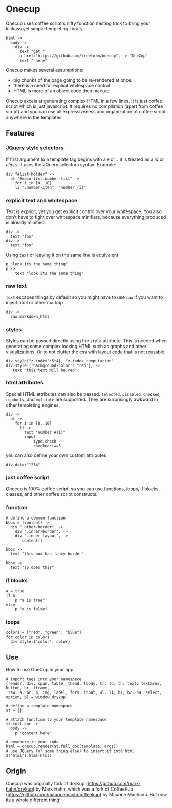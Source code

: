 # Onecup #

Onecup uses coffee script's nifty function nesting trick to bring your kickass yet simple templeting library.

```
html ->
  body ->
    div ->
      text "get "
      a href:"https://github.com/treeform/onecup", -> "OneCup"
      text " here"
```

Onecup makes several assumptions:

 + big chunks of the page going to be re-rendered at once.
 + there is a need for explicit whitespace control
 + HTML is more of an object code then markup

Onecup excels at generating complex HTML in a few lines. It is just coffee script which is just javascript. It requires no compilation (apart from coffee script) and you can use all expressiveness and organization of coffee script anywhere in the templates.

## Features ##

### JQuery style selectors ###
If first argument to a template tag begins with a `#` or `.` it is treated as a *id* or *class*. It uses the JQuery selectors syntax. Example:

```
div "#list-holder" ->
  ol "#main-list.number-list" ->
    for i in [0..10]
    li ".number-iten", "number {i}"
```

### explicit text and whitespace ###
Text is explicit, yet you get explicit control over your whitespace. You also don't have to fight over whitespace minifiers, because everything produced is already minified.

```
div ->
  text "foo"
div ->
  text "foo"
```

Using `text` or leaving it on the same line is equivalent

```
p "look its the same thing"
p ->
    text "look its the same thing"
```

### raw text ###
`text` escapes things by default so you might have to use `raw` if you want to inject html or other markup

```
div ->
  raw markdown_html
```

### styles ###
Styles can be passed directly using the `style` attribute. This is needed when generating some complex looking HTML such as graphs and other visualizations. Or to not clutter the css with layout code that is not reusable.

```
div style{"z-index":5*4}, "z-index computation"
div style:{'background-color': "red"}, ->
   text "this text will be red"
```

### html attributes ###

Special HTML attributes can also be passed. `selected`, `disabled`, `checked`, `readonly`, and `multiple` are supported. They are surprisingly awkward in other templeting engines.

```
div ->
  ol ->
    for i in [0..10]
      li ->
        text "number #{i}"
        input
            type:check
            checked:i==5
```

you can also define your own custom attributes

```
div data:"1234"
```

### just coffee script ###

Onecup is 100% coffee script, so you can use functions, loops, if blocks, classes, and other coffee script constructs.

### function ###

```
# define a common function
bbox = (content) ->
  div ".other-border", ->
    div ".inner-border", ->
    div ".inner-layout", ->
       content()

bbox ->
  text "this box has fancy border"

bbox ->
  text "so does this"
```

### if blocks ###
```
a = true
if a
    p "a is true"
else
    p "a is false"
```

### loops ###

```
colors = ["red", "green", "blue"]
for color in colors
  div style:{'color': color}
```

## Use ##

How to use OneCup in your app:

```
# import tags into your namespace
{render, div, span, table, thead, tbody, tr, td, th, text, textarea, button, hr, iframe,
 raw, a, br, b, img, label, form, input, ul, li, h1, h2, h4, select, option, p} = window.drykup

# define a template namespace
$t = {}

# attach function to your template namespace
$t.full_doc ->
  body ->
    p "content here"

# anywhere in your code
html = onecup.render($t.full_doc(template, args))
# use JQuery (or some thing else) to insert it into html
$("html").html(html)

```

## Origin ##

Onecup was originally fork of dryKup (https://github.com/mark-hahn/drykup) by Mark Hahn, which was a fork of CoffeeKup (https://github.com/mauricemach/coffeekup) by Maurice Machado. But now its a whole different thing!
